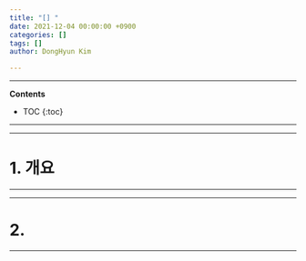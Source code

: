 ```yaml
---
title: "[] "
date: 2021-12-04 00:00:00 +0900
categories: []
tags: []
author: DongHyun Kim

---
```


---
**Contents**
* TOC
{:toc}
---

---
# 1. 개요
---

---
# 2. 
---

